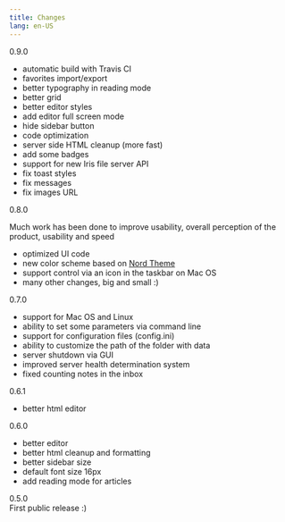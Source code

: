 ```yaml
---
title: Changes
lang: en-US
---
```

<span class="badge badge-info">0.9.0</span>  

* automatic build with Travis CI
* favorites import/export
* better typography in reading mode
* better grid
* better editor styles
* add editor full screen mode
* hide sidebar button
* code optimization
* server side HTML cleanup (more fast)
* add some badges
* support for new Iris file server API
* fix toast styles
* fix messages
* fix images URL

<span class="badge badge-info">0.8.0</span>  

Much work has been done to improve usability, overall perception of the product, usability and speed

* optimized UI code
* new color scheme based on [Nord Theme](https://www.nordtheme.com/)
* support control via an icon in the taskbar on Mac OS
* many other changes, big and small :)

<span class="badge badge-info">0.7.0</span>  
* support for Mac OS and Linux 
* ability to set some parameters via command line
* support for configuration files (config.ini)
* ability to customize the path of the folder with data
* server shutdown via GUI
* improved server health determination system
* fixed counting notes in the inbox

<span class="badge badge-info">0.6.1</span>  
* better html editor

<span class="badge badge-info">0.6.0</span>  
* better editor
* better html cleanup and formatting
* better sidebar size
* default font size 16px
* add reading mode for articles

<span class="badge badge-info">0.5.0</span>  
First public release :)

